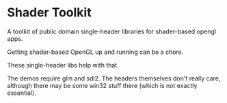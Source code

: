 # Shader Toolkit
A toolkit of public domain single-header libraries for shader-based opengl apps.

Getting shader-based OpenGL up and running can be a chore.

These single-header libs help with that.

The demos require glm and sdl2. The headers themselves don't really care,
although there may be some win32 stuff there (which is not exactly essential).
